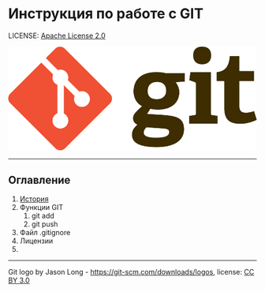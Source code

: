 # **Инструкция по работе с GIT**

LICENSE: [Apache License 2.0](./license.md)

![git_logo](/assets/Git-Logo-2Color.png)

---

## Оглавление
1. [История](/history/historytext.md)
2. Функции GIT
   1. git add
   2. git push
3. Файл .gitignore
4. Лицензии
5. 


---
Git logo by Jason Long - https://git-scm.com/downloads/logos, license: [CC BY 3.0](https://creativecommons.org/licenses/by/3.0/)
